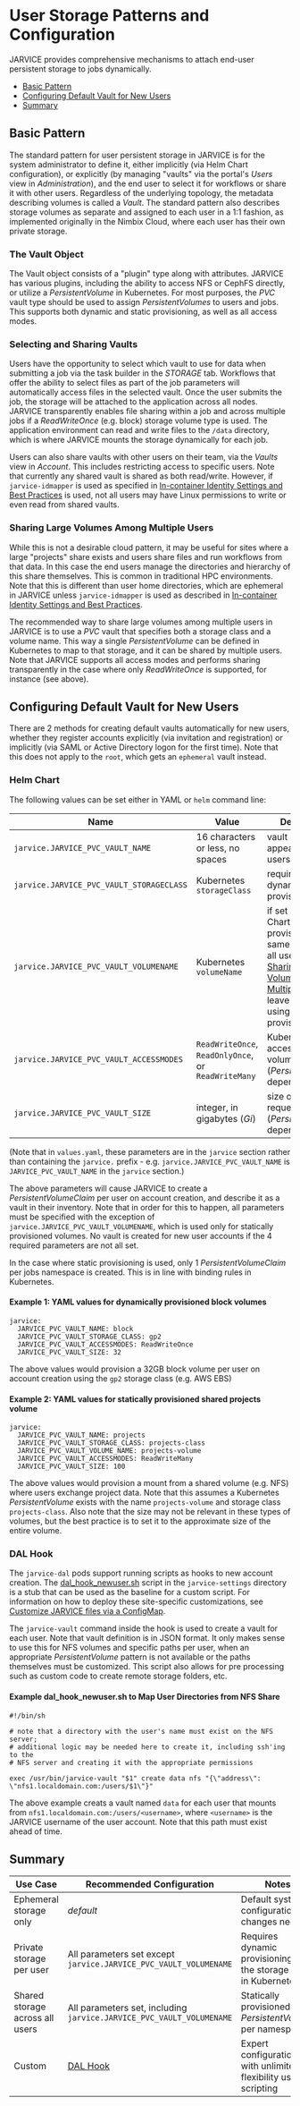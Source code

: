 # User Storage Patterns and Configuration

JARVICE provides comprehensive mechanisms to attach end-user persistent storage to jobs dynamically.

* [Basic Pattern](#basic-pattern)
* [Configuring Default Vault for New Users](#configuring-default-vault-for-new-users)
* [Summary](#summary)

## Basic Pattern

The standard pattern for user persistent storage in JARVICE is for the system administrator to define it, either implicitly (via Helm Chart configuration), or explicitly (by managing "vaults" via the portal's *Users* view in *Administration*), and the end user to select it for workflows or share it with other users.  Regardless of the underlying topology, the metadata describing volumes is called a *Vault*.  The standard pattern also describes storage volumes as separate and assigned to each user in a 1:1 fashion, as implemented originally in the Nimbix Cloud, where each user has their own private storage.

### The Vault Object

The Vault object consists of a "plugin" type along with attributes.  JARVICE has various plugins, including the ability to access NFS or CephFS directly, or utilize a *PersistentVolume* in Kubernetes.  For most purposes, the *PVC* vault type should be used to assign *PersistentVolumes* to users and jobs.  This supports both dynamic and static provisioning, as well as all access modes.

### Selecting and Sharing Vaults

Users have the opportunity to select which vault to use for data when submitting a job via the task builder in the *STORAGE* tab.  Workflows that offer the ability to select files as part of the job parameters will automatically access files in the selected vault.  Once the user submits the job, the storage will be attached to the application across all nodes.  JARVICE transparently enables file sharing within a job and across multiple jobs if a *ReadWriteOnce* (e.g. block) storage volume type is used.  The application environment can read and write files to the `/data` directory, which is where JARVICE mounts the storage dynamically for each job.

Users can also share vaults with other users on their team, via the *Vaults* view in *Account*.  This includes restricting access to specific users.  Note that currently any shared vault is shared as both read/write.  However, if `jarvice-idmapper` is used as specified in [In-container Identity Settings and Best Practices](Identity.md) is used, not all users may have Linux permissions to write or even read from shared vaults.

### Sharing Large Volumes Among Multiple Users

While this is not a desirable cloud pattern, it may be useful for sites where a large "projects" share exists and users share files and run workflows from that data.  In this case the end users manage the directories and hierarchy of this share themselves.  This is common in traditional HPC environments.  Note that this is different than user home directories, which are ephemeral in JARVICE unless `jarvice-idmapper` is used as described in [In-container Identity Settings and Best Practices](Identity.md).

The recommended way to share large volumes among multiple users in JARVICE is to use a *PVC* vault that specifies both a storage class and a volume name.  This way a single *PersistentVolume* can be defined in Kubernetes to map to that storage, and it can be shared by multiple users.  Note that JARVICE supports all access modes and performs sharing transparently in the case where only *ReadWriteOnce* is supported, for instance (see above).

## Configuring Default Vault for New Users

There are 2 methods for creating default vaults automatically for new users, whether they register accounts explicitly (via invitation and registration) or implicitly (via SAML or Active Directory logon for the first time).  Note that this does not apply to the `root`, which gets an `ephemeral` vault instead.

### Helm Chart

The following values can be set either in YAML or `helm` command line:

|**Name**|**Value**|**Description**|
|---|---|---|
|`jarvice.JARVICE_PVC_VAULT_NAME`|16 characters or less, no spaces|vault name appearing in users' inventory|
|`jarvice.JARVICE_PVC_VAULT_STORAGECLASS`|Kubernetes `storageClass`|required for dynamic or static provisioning
|`jarvice.JARVICE_PVC_VAULT_VOLUMENAME`|Kubernetes `volumeName`|if set at the Helm Chart level, provisions the same volume for all users; see [Sharing Large Volumes Among Multiple Users](#sharing-large-volumes-among-multiple-users); leave blank if using dynamic provisioning
|`jarvice.JARVICE_PVC_VAULT_ACCESSMODES`|`ReadWriteOnce`, `ReadOnlyOnce`, or `ReadWriteMany`|Kubernetes access mode for volume (*PersistentVolume* dependent)
|`jarvice.JARVICE_PVC_VAULT_SIZE`|integer, in gigabytes (*Gi*)|size of volume to request (*PersistentVolume* dependent)

(Note that in `values.yaml`, these parameters are in the `jarvice` section rather than containing the `jarvice.` prefix - e.g. `jarvice.JARVICE_PVC_VAULT_NAME` is `JARVICE_PVC_VAULT_NAME` in the `jarvice` section.)

The above parameters will cause JARVICE to create a *PersistentVolumeClaim* per user on account creation, and describe it as a vault in their inventory.  Note that in order for this to happen, all parameters must be specified with the exception of `jarvice.JARVICE_PVC_VAULT_VOLUMENAME`, which is used only for statically provisioned volumes.  No vault is created for new user accounts if the 4 required parameters are not all set.

In the case where static provisioning is used, only 1 *PersistentVolumeClaim* per jobs namespace is created.  This is in line with binding rules in Kubernetes.

#### Example 1: YAML values for dynamically provisioned block volumes

```
jarvice:
  JARVICE_PVC_VAULT_NAME: block
  JARVICE_PVC_VAULT_STORAGE_CLASS: gp2
  JARVICE_PVC_VAULT_ACCESSMODES: ReadWriteOnce
  JARVICE_PVC_VAULT_SIZE: 32
```

The above values would provision a 32GB block volume per user on account creation using the `gp2` storage class (e.g. AWS EBS)

#### Example 2: YAML values for statically provisioned shared projects volume

```
jarvice:
  JARVICE_PVC_VAULT_NAME: projects
  JARVICE_PVC_VAULT_STORAGE_CLASS: projects-class
  JARVICE_PVC_VAULT_VOLUME_NAME: projects-volume
  JARVICE_PVC_VAULT_ACCESSMODES: ReadWriteMany
  JARVICE_PVC_VAULT_SIZE: 100
```

The above values would provision a mount from a shared volume (e.g. NFS) where users exchange project data.  Note that this assumes a Kubernetes *PersistentVolume* exists with the name `projects-volume` and storage class `projects-class`.  Also note that the size may not be relevant in these types of volumes, but the best practice is to set it to the approximate size of the entire volume.


### DAL Hook

The `jarvice-dal` pods support running scripts as hooks to new account creation.  The [dal_hook_newuser.sh](jarvice-settings/dal_hook_newuser.sh) script in the `jarvice-settings` directory is a stub that can be used as the baseline for a custom script.  For information on how to deploy these site-specific customizations, see [Customize JARVICE files via a ConfigMap](README.md#customize-jarvice-files-via-a-configmap).

The `jarvice-vault` command inside the hook is used to create a vault for each user.  Note that vault definition is in JSON format.  It only makes sense to use this for NFS volumes and specific paths per user, when an appropriate *PersistentVolume* pattern is not available or the paths themselves must be customized.  This script also allows for pre processing such as custom code to create remote storage folders, etc.

#### Example dal_hook_newuser.sh to Map User Directories from NFS Share

```
#!/bin/sh

# note that a directory with the user's name must exist on the NFS server;
# additional logic may be needed here to create it, including ssh'ing to the
# NFS server and creating it with the appropriate permissions

exec /usr/bin/jarvice-vault "$1" create data nfs "{\"address\": \"nfs1.localdomain.com:/users/$1\"}"
```

The above example creats a vault named `data` for each user that mounts from `nfs1.localdomain.com:/users/<username>`, where `<username>` is the JARVICE username of the user account.  Note that this path must exist ahead of time.

## Summary

|Use Case|Recommended Configuration|Notes|
|---|---|---|
|Ephemeral storage only|*default*|Default system configuration, no changes needed|
|Private storage per user|All parameters set except `jarvice.JARVICE_PVC_VAULT_VOLUMENAME`|Requires dynamic provisioning for the storage class in Kubernetes|
|Shared storage across all users|All parameters set, including `jarvice.JARVICE_PVC_VAULT_VOLUMENAME`|Statically provisioned *PersistentVolume* per namespace|
|Custom|[DAL Hook](dal-hook)|Expert configuration with unlimited flexibility using scripting|

